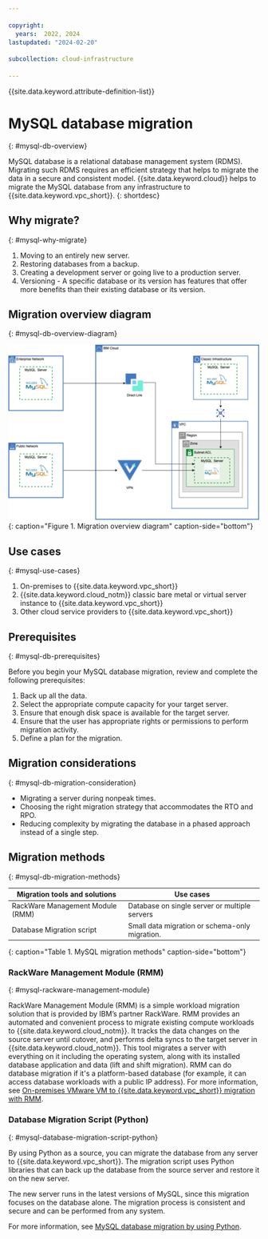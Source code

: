 ```yaml
---

copyright:
  years:  2022, 2024
lastupdated: "2024-02-20"

subcollection: cloud-infrastructure

---
```


{{site.data.keyword.attribute-definition-list}}

# MySQL database migration
{: #mysql-db-overview}

MySQL database is a relational database management system (RDMS). Migrating such RDMS requires an efficient strategy that helps to migrate the data in a secure and consistent model. {{site.data.keyword.cloud}} helps to migrate the MySQL database from any infrastructure to {{site.data.keyword.vpc_short}}.
{: shortdesc}

## Why migrate?
{: #mysql-why-migrate}

1. Moving to an entirely new server.
2. Restoring databases from a backup.
3. Creating a development server or going live to a production server.
4. Versioning - A specific database or its version has features that offer more benefits than their existing database or its version.

## Migration overview diagram
{: #mysql-db-overview-diagram}

![Migration Overview Diagram](images/mysql_db_migration.svg){: caption="Figure 1. Migration overview diagram" caption-side="bottom"}

## Use cases
{: #mysql-use-cases}

1. On-premises to {{site.data.keyword.vpc_short}}
2. {{site.data.keyword.cloud_notm}} classic bare metal or virtual server instance to {{site.data.keyword.vpc_short}}
3. Other cloud service providers to {{site.data.keyword.vpc_short}}

## Prerequisites
{: #mysql-db-prerequisites}

Before you begin your MySQL database migration, review and complete the following prerequisites:

1. Back up all the data.
2. Select the appropriate compute capacity for your target server.
3. Ensure that enough disk space is available for the target server.
4. Ensure that the user has appropriate rights or permissions to perform migration activity.
5. Define a plan for the migration.

## Migration considerations
{: #mysql-db-migration-consideration}

* Migrating a server during nonpeak times.
* Choosing the right migration strategy that accommodates the RTO and RPO.
* Reducing complexity by migrating the database in a phased approach instead of a single step.

## Migration methods
{: #mysql-db-migration-methods}

| Migration tools and solutions | Use cases |
| ----------------- | -------- |
| RackWare Management Module (RMM) | Database on single server or multiple servers |
| Database Migration script | Small data migration or schema-only migration. |
{: caption="Table 1. MySQL migration methods" caption-side="bottom"}

### RackWare Management Module (RMM)
{: #mysql-rackware-management-module}

RackWare Management Module (RMM) is a simple workload migration solution that is provided by IBM’s partner RackWare. RMM provides an automated and convenient process to migrate existing compute workloads to {{site.data.keyword.cloud_notm}}. It tracks the data changes on the source server until cutover, and performs delta syncs to the target server in {{site.data.keyword.cloud_notm}}. This tool migrates a server with everything on it including the operating system, along with its installed database application and data (lift and shift migration). RMM can do database migration if it's a platform-based database (for example, it can access database workloads with a public IP address). For more information, see [On-premises VMware VM to {{site.data.keyword.vpc_short}} migration with RMM](/docs/cloud-infrastructure?topic=cloud-infrastructure-migrating-images-vmware-vpc).

### Database Migration Script (Python)
{: #mysql-database-migration-script-python}

By using Python as a source, you can migrate the database from any server to {{site.data.keyword.vpc_short}}. The migration script uses Python libraries that can back up the database from the source server and restore it on the new server.

The new server runs in the latest versions of MySQL, since this migration focuses on the database alone. The migration process is consistent and secure and can be performed from any system.

For more information, see [MySQL database migration by using Python](/docs/cloud-infrastructure?topic=cloud-infrastructure-mysql-python).
